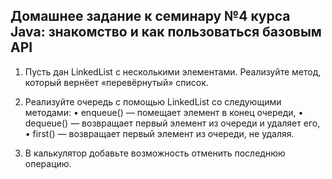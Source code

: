 ## Домашнее задание к семинару №4 курса Java: знакомство и как пользоваться базовым API

1. Пусть дан LinkedList с несколькими элементами. Реализуйте метод, который вернёет «перевёрнутый» список.

2. Реализуйте очередь с помощью LinkedList со следующими методами:
• enqueue() — помещает элемент в конец очереди,
• dequeue() — возвращает первый элемент из очереди и удаляет его,
• first() — возвращает первый элемент из очереди, не удаляя.

3. В калькулятор добавьте возможность отменить последнюю операцию.
